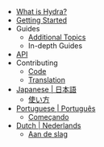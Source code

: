 * [What is Hydra?](/)
* [Getting Started](/getting_started)
* Guides
  * [Additional Topics](/additional_topics)
  * In-depth Guides
* [API](https://hydra.ojack.xyz/api/)
* Contributing
  * [Code](/contributing_code)
  * [Translation](/contributing_translation)
* [Japanese | 日本語](/ja/README.md)
  * [使い方](/ja/getting_started.md)
* [Portuguese | Português](/pt/README.md)
  * [Começando](/pt/getting_started.md)
* [Dutch | Nederlands](/nl/README.md)
  * [Aan de slag](/nl/getting_started.md)